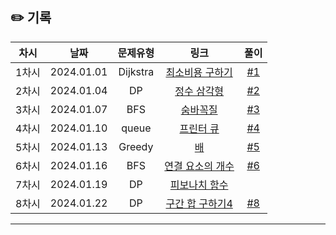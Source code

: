 ## ✏️ 기록

| 차시  |    날짜    | 문제유형 |                                링크                                 |                           풀이                           |
| :---: | :--------: | :------: | :-----------------------------------------------------------------: | :------------------------------------------------------: |
| 1차시 | 2024.01.01 | Dijkstra |       [최소비용 구하기](https://www.acmicpc.net/problem/1916)       | [#1](https://github.com/AlgoLeadMe/AlgoLeadMe-5/pull/5)  |
| 2차시 | 2024.01.04 |    DP    |         [정수 삼각형](https://www.acmicpc.net/problem/1932)         | [#2](https://github.com/AlgoLeadMe/AlgoLeadMe-5/pull/6)  |
| 3차시 | 2024.01.07 |   BFS    |          [숨바꼭질](https://www.acmicpc.net/problem/1697)           | [#3](https://github.com/AlgoLeadMe/AlgoLeadMe-5/pull/5)  |
| 4차시 | 2024.01.10 |  queue   |          [프린터 큐](https://www.acmicpc.net/problem/1966)          | [#4](https://github.com/AlgoLeadMe/AlgoLeadMe-5/pull/17) |
| 5차시 | 2024.01.13 |  Greedy  |             [배](https://www.acmicpc.net/problem/1092)              | [#5](https://github.com/AlgoLeadMe/AlgoLeadMe-5/pull/21) |
| 6차시 | 2024.01.16 |   BFS    |      [연결 요소의 개수](https://www.acmicpc.net/problem/11724)      | [#6](https://github.com/AlgoLeadMe/AlgoLeadMe-5/pull/25) |
| 7차시 | 2024.01.19 |    DP    | [피보나치 함수](https://github.com/AlgoLeadMe/AlgoLeadMe-5/pull/29) |
| 8차시 | 2024.01.22 |    DP    |      [구간 합 구하기4](https://www.acmicpc.net/problem/11659)       | [#8](https://github.com/AlgoLeadMe/AlgoLeadMe-5/pull/5)  |

---
